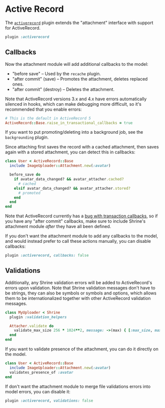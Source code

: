 # Active Record

The [`activerecord`][activerecord] plugin extends the "attachment" interface
with support for ActiveRecord.

```rb
plugin :activerecord
```

## Callbacks

Now the attachment module will add additional callbacks to the model:

* "before save" – Used by the `recache` plugin.
* "after commit" (save) – Promotes the attachment, deletes replaced ones.
* "after commit" (destroy) – Deletes the attachment.

Note that ActiveRecord versions 3.x and 4.x have errors automatically silenced
in hooks, which can make debugging more difficult, so it's recommended that you
enable errors:

```rb
# This is the default in ActiveRecord 5
ActiveRecord::Base.raise_in_transactional_callbacks = true
```

If you want to put promoting/deleting into a background job, see the
`backgrounding` plugin.

Since attaching first saves the record with a cached attachment, then saves
again with a stored attachment, you can detect this in callbacks:

```rb
class User < ActiveRecord::Base
  include ImageUploader::Attachment.new(:avatar)

  before_save do
    if avatar_data_changed? && avatar_attacher.cached?
      # cached
    elsif avatar_data_changed? && avatar_attacher.stored?
      # promoted
    end
  end
end
```

Note that ActiveRecord currently has a [bug with transaction callbacks], so if
you have any "after commit" callbacks, make sure to include Shrine's attachment
module *after* they have all been defined.

If you don't want the attachment module to add any callbacks to the model, and
would instead prefer to call these actions manually, you can disable callbacks:

```rb
plugin :activerecord, callbacks: false
```

## Validations

Additionally, any Shrine validation errors will be added to ActiveRecord's
errors upon validation. Note that Shrine validation messages don't have to be
strings, they can also be symbols or symbols and options, which allows them to
be internationalized together with other ActiveRecord validation messages.

```rb
class MyUploader < Shrine
  plugin :validation_helpers

  Attacher.validate do
    validate_max_size 256 * 1024**2, message: ->(max) { [:max_size, max: max] }
  end
end
```

If you want to validate presence of the attachment, you can do it directly on
the model.

```rb
class User < ActiveRecord::Base
  include ImageUploader::Attachment.new(:avatar)
  validates_presence_of :avatar
end
```

If don't want the attachment module to merge file validations errors into
model errors, you can disable it:

```rb
plugin :activerecord, validations: false
```

[activerecord]: /lib/shrine/plugins/activerecord.rb
[bug with transaction callbacks]: https://github.com/rails/rails/issues/14493
